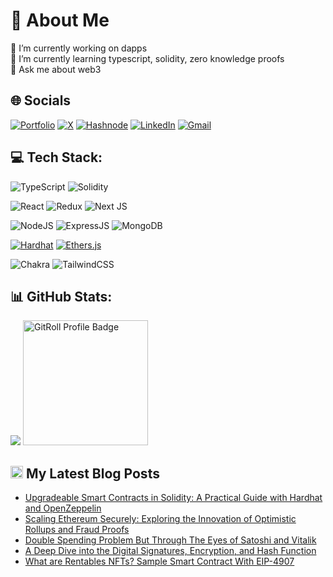 # 💫 About Me

🔭 I’m currently working on dapps<br>
🌱 I’m currently learning typescript, solidity, zero knowledge proofs<br>
💬 Ask me about web3<br>

## 🌐 Socials

[![Portfolio](https://img.shields.io/badge/Portfolio-255E63?style=for-the-badge&logo=About.me&logoColor=white)](www.emreaslan.dev)
[![X](https://img.shields.io/badge/X-000000?style=for-the-badge&logo=x&logoColor=white
)](https://twitter.com/blockenddev)
[![Hashnode](https://img.shields.io/badge/Hashnode-2962FF?style=for-the-badge&logo=hashnode&logoColor=white)](https://emreaslan.hashnode.dev/)
[![LinkedIn](https://img.shields.io/badge/LinkedIn-0077B5?style=for-the-badge&logo=linkedin&logoColor=white)](https://www.linkedin.com/in/emreaslan7/)
[![Gmail](https://img.shields.io/badge/Gmail-D14836?style=for-the-badge&logo=gmail&logoColor=white)](emreaslan.eth@gmail.com)

## 💻 Tech Stack:

![TypeScript](https://img.shields.io/badge/TypeScript-007ACC?style=for-the-badge&logo=typescript&logoColor=white)
![Solidity](https://img.shields.io/badge/Solidity-e6e6e6?style=for-the-badge&logo=solidity&logoColor=black)

![React](https://img.shields.io/badge/react-%2320232a.svg?style=for-the-badge&logo=react&logoColor=%2361DAFB)
![Redux](https://img.shields.io/badge/redux-%23593d88.svg?style=for-the-badge&logo=redux&logoColor=white)
![Next JS](https://img.shields.io/badge/Next-black?style=for-the-badge&logo=next.js&logoColor=white)

![NodeJS](https://img.shields.io/badge/Node.js-339933.svg?style=for-the-badge&logo=nodedotjs&logoColor=white)
![ExpressJS](https://img.shields.io/badge/Express-000000.svg?style=for-the-badge&logo=Express&logoColor=white)
![MongoDB](https://img.shields.io/badge/MongoDB-4EA94B?style=for-the-badge&logo=mongodb&logoColor=white)

[![Hardhat](https://img.shields.io/badge/Hardhat-FAD000?style=for-the-badge&labelColor=000000)](https://hardhat.org)
[![Ethers.js](https://img.shields.io/badge/ethers.js-%23338BAC.svg?style=for-the-badge&logo=ethereum&logoColor=white)](https://github.com/ethers-io/ethers.js)

![Chakra](https://img.shields.io/badge/chakra-%234ED1C5.svg?style=for-the-badge&logo=chakraui&logoColor=white)
![TailwindCSS](https://img.shields.io/badge/tailwindcss-%2338B2AC.svg?style=for-the-badge&logo=tailwind-css&logoColor=white)

## 📊 GitHub Stats:


  ![](http://github-profile-summary-cards.vercel.app/api/cards/stats?username=emreaslan7&theme=dark) <a href="https://gitroll.io/profile/u54IZd29QtIcKQ0Wygv5wJLRzEu22" target="_blank"><img height='200px'  src="https://gitroll.io/api/badges/profiles/v1/u54IZd29QtIcKQ0Wygv5wJLRzEu22" alt="GitRoll Profile Badge"/></a>
<!-- LAST-TWEET:START -->
<!-- LAST-TWEET:END -->

## <img src="https://pic.sopili.net/pub/emoji/twitter/2/72x72/1f4dc.png" width=20 height=20> My Latest Blog Posts

<!-- BLOG-POST-LIST:START -->
- [Upgradeable Smart Contracts in Solidity: A Practical Guide with Hardhat and OpenZeppelin](https://emreaslan.hashnode.dev/upgradeable-smart-contracts-in-solidity-a-practical-guide-with-hardhat-and-openzeppelin)
- [Scaling Ethereum Securely: Exploring the Innovation of Optimistic Rollups and Fraud Proofs](https://emreaslan.hashnode.dev/scaling-ethereum-securely-exploring-the-innovation-of-optimistic-rollups-and-fraud-proofs)
- [Double Spending Problem But Through The Eyes of  Satoshi and Vitalik](https://emreaslan.hashnode.dev/double-spending-problem-but-through-the-eyes-of-satoshi-and-vitalik)
- [A Deep Dive into the Digital Signatures, Encryption, and Hash Function](https://emreaslan.hashnode.dev/a-deep-dive-into-the-digital-signatures-encryption-and-hash-function)
- [What are Rentables NFTs? Sample Smart Contract With EIP-4907](https://emreaslan.hashnode.dev/what-are-rentables-nfts-eip-4907)
<!-- BLOG-POST-LIST:END -->

